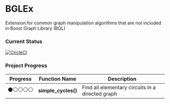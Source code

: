 # BGLEx
Extension for common graph manipulation algorithms that are not included in Boost Graph Library (BGL)

### Current Status
[![CircleCI](https://circleci.com/gh/herenvarno/bglex/tree/master.svg?style=svg)](https://circleci.com/gh/herenvarno/bglex/tree/master)

### Project Progress
| Progress  | Function Name | Description |
| ------------- | ------------- | ------------- |
| ⚫️⚪️⚪️⚪️⚪️ | **simple_cycles()** | Find all elementary circuits in a directed graph|
